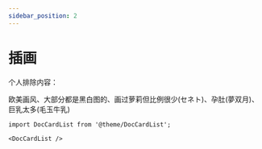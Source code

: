 ```yaml
---
sidebar_position: 2
---
```


# 插画

个人排除内容：

欧美画风、大部分都是黑白图的、画过萝莉但比例很少(セネト)、孕肚(夢双月)、巨乳太多(毛玉牛乳)

```mdx-code-block
import DocCardList from '@theme/DocCardList';

<DocCardList />
```
